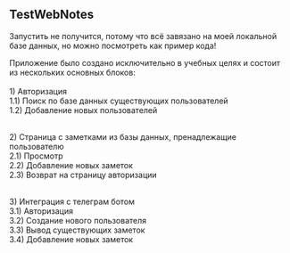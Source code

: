 ## TestWebNotes
Запустить не получится, потому что всё завязано на моей локальной базе данных, но можно посмотреть как пример кода!

Приложение было создано исключительно в учебных целях и состоит из нескольких основных блоков: <br> 
<br> 1) Авторизация 
 <br> 1.1) Поиск по базе данных существующих пользователей
 <br> 1.2) Добавление новых пользователей
  
<br> 2) Страница с заметками из базы данных, пренадлежащие пользователю <br>
 2.1) Просмотр
 <br> 2.2) Добавление новых заметок
 <br> 2.3) Возврат на страницу авторизации

<br> 3) Интеграция с телеграм ботом <br>
 3.1) Авторизация 
 <br> 3.2) Создание нового пользователя
 <br> 3.3) Вывод существующих заметок
 <br> 3.4) Добавление новых заметок
